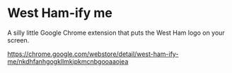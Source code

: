 # West Ham-ify me

A silly little Google Chrome extension that puts the West Ham logo on your screen.

https://chrome.google.com/webstore/detail/west-ham-ify-me/nkdhfanhgogkllmkipkmcnbgooaaojea


